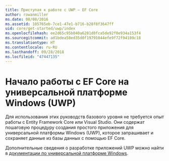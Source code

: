 ```yaml
---
title: Приступая к работе с UWP — EF Core
author: rowanmiller
ms.date: 08/08/2016
ms.assetid: 105765eb-7ce1-47e1-b716-b28f8f3647ff
uid: core/get-started/uwp/index
ms.openlocfilehash: ee2d65c95b040a6281d0fca5de92f0e934a153f4
ms.sourcegitcommit: ad1bdea58ed35d0f19791044efe9f72f94189c18
ms.translationtype: HT
ms.contentlocale: ru-RU
ms.lasthandoff: 09/28/2018
ms.locfileid: "47447135"
---
```

# <a name="getting-started-with-ef-core-on-universal-windows-platform-uwp"></a>Начало работы с EF Core на универсальной платформе Windows (UWP)

Для использования этих руководств базового уровня не требуется опыт работы с Entity Framework Core или Visual Studio. Они содержат пошаговую процедуру создания простого приложения для универсальной платформы Windows (UWP), которое запрашивает и сохраняет данные из базы данных с помощью EF Core.

Дополнительные сведения о разработке приложений UWP можно найти в [документации по универсальной платформе Windows](https://docs.microsoft.com/windows/uwp/develop/).
